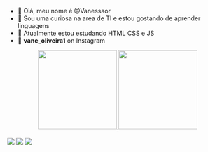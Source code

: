 - 👋 Olá, meu nome é @Vanessaor
- 👀 Sou uma curiosa na area de TI e estou gostando de aprender linguagens 
- 🌱 Atualmente estou estudando HTML CSS e JS 
- 📲  <b> vane_oliveira1</b> on Instagram 


<div align="center">
  <a href="https://github.com/Vanessaor">
  <img height="180em" src="https://github-readme-stats.vercel.app/api?username=vanessaor&show_icons=true&theme=dracula&include_all_commits=true&count_private=true"/>
  <img height="180em" src="https://github-readme-stats.vercel.app/api/top-langs/?username=vanessaor&layout=compact&langs_count=7&theme=dracula"/>
</div>

<div> 
<br>
  <a href="https://instagram.com/vane_oliveira1" target="_blank"><img src="https://img.shields.io/badge/-Instagram-%23E4405F?style=for-the-badge&logo=instagram&logoColor=white" target="_blank"></a>
 <a href="https://discord.gg/vanessa#9956" target="_blank"><img src="https://img.shields.io/badge/Discord-7289DA?style=for-the-badge&logo=discord&logoColor=white" target="_blank"></a> 
  <a href="https://www.linkedin.com/in/vaoliveira/" target="_blank"><img src="https://img.shields.io/badge/-LinkedIn-%230077B5?style=for-the-badge&logo=linkedin&logoColor=white" target="_blank"></a> 
 </div>
<!---
Vanessaor/Vanessaor is a ✨ special ✨ repository because its `README.md` (this file) appears on your GitHub profile.
You can click the Preview link to take a look at your changes.
--->
